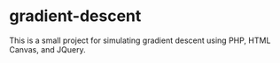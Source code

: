 # gradient-descent

This is a small project for simulating gradient descent using PHP, HTML Canvas, and JQuery. 

